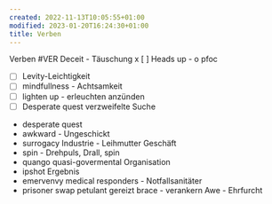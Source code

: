 ```yaml
---
created: 2022-11-13T10:05:55+01:00
modified: 2023-01-20T16:24:30+01:00
title: Verben
---
```


Verben #VER
 Deceit - Täuschung x 
 [ ] Heads up - o pfoc
- [ ] Levity-Leichtigkeit
- [ ] mindfullness - Achtsamkeit 
- [ ] lighten up - erleuchten anzünden
- [ ] Desperate quest verzweifelte Suche
- desperate quest
- awkward  -  Ungeschickt
- surrogacy Industrie - Leihmutter Geschäft 
- spin - Drehpuls, Drall, spin
- quango quasi-govermental Organisation
- ipshot Ergebnis
- emervenvy medical responders - Notfallsanitäter
- prisoner swap
petulant gereizt
brace - verankern
Awe - Ehrfurcht

